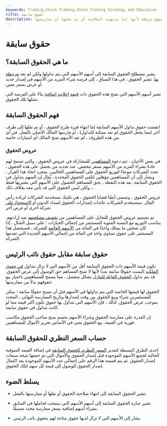 ```yaml
---
keywords: Trading,Stock Trading,Stock Trading Strategy and Education
title: حقوق سابقة
description: الحقوق السابقة هي أسهم يتم تداولها ولكن بدون حقوق مرفقة لأنها إما منتهية الصلاحية أو تم نقلها أو ممارستها.
---
```


# حقوق سابقة
## ما هي الحقوق السابقة؟

يشير مصطلح الحقوق السابقة إلى أسهم الأسهم التي يتم تداولها ولكن لم تعد [مرتبطة](/rightsoffering) [بها](/rightsoffering). تشير الحقوق ، في هذا السياق ، إلى فرصة شراء المزيد من الأسهم في إصدار جديد أو عرض بسعر معين.

تعتبر أسهم الأسهم التي تمنح هذه الحقوق ذات [قيمة](/theoretical-value-of-a-right) [إعلانية إضافية](/theoretical-value-of-a-right) بناءً على الفرصة التي تمثلها تلك الحقوق.

## فهم الحقوق السابقة

انقضت حقوق تداول الأسهم السابقة إما انتهاء فترة طرح الحقوق ، أو تم نقلها إلى طرف آخر (مما يجعل الحقوق لم تعد ممكنة للتداول) ، أو مارسها المالك الأصلي بالفعل. في أي من هذه الظروف ، لم تعد الأسهم تمنح المالك أي امتيازات خاصة.

### عروض الحقوق

في بعض الأحيان ، تتم دعوة [المساهمين](/shareholder) للمشاركة في عروض الحقوق ، والتي تسمح لهم عادةً بشراء المزيد من الأسهم بسعر مخفض. عند تحديد من يحصل على هذه الحقوق ، تحدد الشركات موعدًا لتوزيع الحقوق على المساهمين الحاليين. بمجرد اتخاذ هذا القرار ، ويشار إلى أن المساهمين مؤهلين لتلقي الحقوق المحددة ، يُقال إن السهم يتداول في الحقوق السابقة. بعد هذه النقطة ، يحق للمساهم الحصول على الأسهم التي يشتريها فقط ، ولكن ليس الحقوق التي قد تأتي معه بخلاف ذلك.

عروض الحقوق ، وتسمى أيضًا قضايا الحقوق ، هي تكتيك تستخدمه الشركات لزيادة رأس المال. ستستخدم الشركات عائدات إصدارات الحقوق لسداد الديون أو [الاستحواذ على](/acquisition) شركة أخرى أو غرض آخر.

تم تصميم عروض الحقوق للتحايل على المساهمين من [تخفيف مصلحتهم](/dilution) ضد إرادتهم. يتناسب التوزيع مع النسبة المئوية للمستثمر من إجمالي الحيازات ؛ على سبيل المثال ، إذا كان شخص ما يمتلك واحدًا في المائة من [الأسهم القائمة](/outstandingshares) للشركة ، فسيحصل هذا المستثمر على حقوق تساوي واحد في المائة من إجمالي الأسهم الجديدة التي تقدمها الشركة.

## حقوق سابقة مقابل حقوق نائب الرئيس

تكون قيمة الأسهم ذات الحقوق السابقة أقل من الأسهم التي لا تزال تتداول [في حقوق الملكية](/cumrights) (ليست حقوقًا سابقة بعد) لأنها لا تمنح المساهم حق الوصول إلى عرض الحقوق. قد يتم تداول [الحقوق القابلة للتنازل](/renounceablerights) بشكل منفصل ، مما يسمح للمساهمين باختيار بيع حقوقهم بدلاً من ممارستها.

الحقوق لها قيمتها الخاصة التي يتم تداولها في الأسهم قبل أن تصبح حقوقًا سابقة ؛ يمكن للمستثمرين شراء وبيع الحقوق بين وقت إصدارها وتاريخ الممارسة النهائي ، المحدد بموجب عرض الحقوق. لذلك ، فإن الأسهم التي تتداول بها حقوق تكون أكثر قيمة مما لو كانت تتداول في حقوق سابقة.

إن القدرة على ممارسة الحقوق وشراء الأسهم بخصم يمنح صاحب الحقوق مكاسب فورية في القيمة. بيع الحقوق يعني في الأساس تحرير الأموال للمساهمين.

## حساب السعر النظري للحقوق السابقة

إحدى الطرق البسيطة لتقدير [السعر النظري للحقوق السابقة](/theoreticalexrightsprice) في إضافة القيمة السوقية الحالية لجميع الأسهم الموجودة قبل إصدار الحقوق والأموال التي تم جمعها نتيجة مبيعات إصدار الحقوق. ثم يتم قسمة هذا الرقم على إجمالي عدد الأسهم الموجودة بعد اكتمال إصدار الحقوق للوصول إلى قيمة كل سهم لتلك الحقوق.

## يسلط الضوء

- تشير الحقوق السابقة إلى انتهاء صلاحية الحقوق أو نقلها أو ممارستها بالفعل.

- تشير عبارة الحقوق السابقة إلى أسهم الأسهم التي سمحت لحاملها في السابق بشراء أسهم إضافية بسعر ممارسة محدد مسبقًا.

- يشار إلى الأسهم التي لا تزال لديها حقوق متاحة لهم بحقوق نائب الرئيس.

